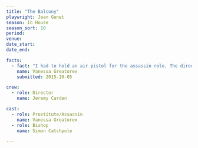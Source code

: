 ```yaml
---
title: "The Balcony"
playwright: Jean Genet
season: In House
season_sort: 10
period:
venue:
date_start:
date_end:

facts:
  - fact: "I had to hold an air pistol for the assassin role. The director wanted to make sure I'd feel comfortable handling it, so during a rehearsal in the Trent Building he insisted on me shooting a pellet into one of the walls of the tunnel to Portland Building. It was still there when I graduated a couple of years later."
    name: Vanessa Greatorex
    submitted: 2015-10-05

crew:
  - role: Director
    name: Jeremy Carden

cast:
  - role: Prostitute/Assassin
    name: Vanessa Greatorex
  - role: Bishop
    name: Simon Catchpole

---
```



